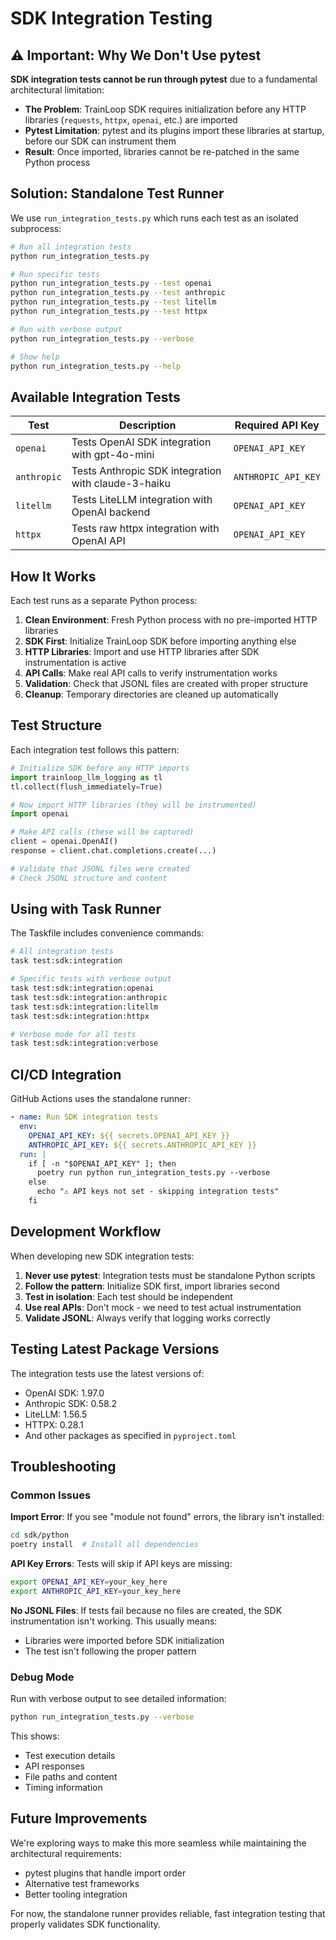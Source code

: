 # SDK Integration Testing

## ⚠️ Important: Why We Don't Use pytest

**SDK integration tests cannot be run through pytest** due to a fundamental architectural limitation:

- **The Problem**: TrainLoop SDK requires initialization before any HTTP libraries (`requests`, `httpx`, `openai`, etc.) are imported
- **Pytest Limitation**: pytest and its plugins import these libraries at startup, before our SDK can instrument them
- **Result**: Once imported, libraries cannot be re-patched in the same Python process

## Solution: Standalone Test Runner

We use `run_integration_tests.py` which runs each test as an isolated subprocess:

```bash
# Run all integration tests
python run_integration_tests.py

# Run specific tests
python run_integration_tests.py --test openai
python run_integration_tests.py --test anthropic
python run_integration_tests.py --test litellm
python run_integration_tests.py --test httpx

# Run with verbose output
python run_integration_tests.py --verbose

# Show help
python run_integration_tests.py --help
```

## Available Integration Tests

| Test | Description | Required API Key |
|------|-------------|-----------------|
| `openai` | Tests OpenAI SDK integration with gpt-4o-mini | `OPENAI_API_KEY` |
| `anthropic` | Tests Anthropic SDK integration with claude-3-haiku | `ANTHROPIC_API_KEY` |
| `litellm` | Tests LiteLLM integration with OpenAI backend | `OPENAI_API_KEY` |
| `httpx` | Tests raw httpx integration with OpenAI API | `OPENAI_API_KEY` |

## How It Works

Each test runs as a separate Python process:

1. **Clean Environment**: Fresh Python process with no pre-imported HTTP libraries
2. **SDK First**: Initialize TrainLoop SDK before importing anything else
3. **HTTP Libraries**: Import and use HTTP libraries after SDK instrumentation is active
4. **API Calls**: Make real API calls to verify instrumentation works
5. **Validation**: Check that JSONL files are created with proper structure
6. **Cleanup**: Temporary directories are cleaned up automatically

## Test Structure

Each integration test follows this pattern:

```python
# Initialize SDK before any HTTP imports
import trainloop_llm_logging as tl
tl.collect(flush_immediately=True)

# Now import HTTP libraries (they will be instrumented)
import openai

# Make API calls (these will be captured)
client = openai.OpenAI()
response = client.chat.completions.create(...)

# Validate that JSONL files were created
# Check JSONL structure and content
```

## Using with Task Runner

The Taskfile includes convenience commands:

```bash
# All integration tests
task test:sdk:integration

# Specific tests with verbose output
task test:sdk:integration:openai
task test:sdk:integration:anthropic
task test:sdk:integration:litellm
task test:sdk:integration:httpx

# Verbose mode for all tests
task test:sdk:integration:verbose
```

## CI/CD Integration

GitHub Actions uses the standalone runner:

```yaml
- name: Run SDK integration tests
  env:
    OPENAI_API_KEY: ${{ secrets.OPENAI_API_KEY }}
    ANTHROPIC_API_KEY: ${{ secrets.ANTHROPIC_API_KEY }}
  run: |
    if [ -n "$OPENAI_API_KEY" ]; then
      poetry run python run_integration_tests.py --verbose
    else
      echo "⚠️ API keys not set - skipping integration tests"
    fi
```

## Development Workflow

When developing new SDK integration tests:

1. **Never use pytest**: Integration tests must be standalone Python scripts
2. **Follow the pattern**: Initialize SDK first, import libraries second
3. **Test in isolation**: Each test should be independent
4. **Use real APIs**: Don't mock - we need to test actual instrumentation
5. **Validate JSONL**: Always verify that logging works correctly

## Testing Latest Package Versions

The integration tests use the latest versions of:
- OpenAI SDK: 1.97.0
- Anthropic SDK: 0.58.2  
- LiteLLM: 1.56.5
- HTTPX: 0.28.1
- And other packages as specified in `pyproject.toml`

## Troubleshooting

### Common Issues

**Import Error**: If you see "module not found" errors, the library isn't installed:
```bash
cd sdk/python
poetry install  # Install all dependencies
```

**API Key Errors**: Tests will skip if API keys are missing:
```bash
export OPENAI_API_KEY=your_key_here
export ANTHROPIC_API_KEY=your_key_here
```

**No JSONL Files**: If tests fail because no files are created, the SDK instrumentation isn't working. This usually means:
- Libraries were imported before SDK initialization
- The test isn't following the proper pattern

### Debug Mode

Run with verbose output to see detailed information:
```bash
python run_integration_tests.py --verbose
```

This shows:
- Test execution details
- API responses
- File paths and content
- Timing information

## Future Improvements

We're exploring ways to make this more seamless while maintaining the architectural requirements:
- pytest plugins that handle import order
- Alternative test frameworks
- Better tooling integration

For now, the standalone runner provides reliable, fast integration testing that properly validates SDK functionality.